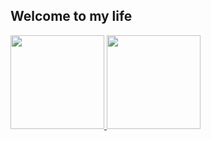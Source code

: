 <h2> Welcome to my life </h2>

<div>
  <a href="https://github.com/Bergluis">
    <img height="150em" src="https://github-readme-stats.vercel.app/api?username=Bergluis&count_private=true&include_all_commits=true&show_icons=true&theme=github_dark&hide_border=false&show_owner=true"/>
    <img height="150em" src="https://github-readme-stats.vercel.app/api/top-langs/?username=Bergluis&theme=github_dark&hide_border=false&&layout=compact"/> 
  </a>
</div>
